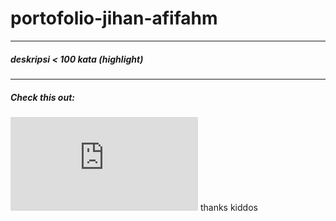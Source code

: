 # portofolio-jihan-afifahm
---
##### deskripsi < 100 kata (highlight)
---
##### Check this out:
![CV](https://github.com/jihanafifahm/portofolio-jihan-afifahm/blob/main/cv-pdf/CV_Jihan%20Afifah%20Mirzani.pdf)
thanks kiddos

